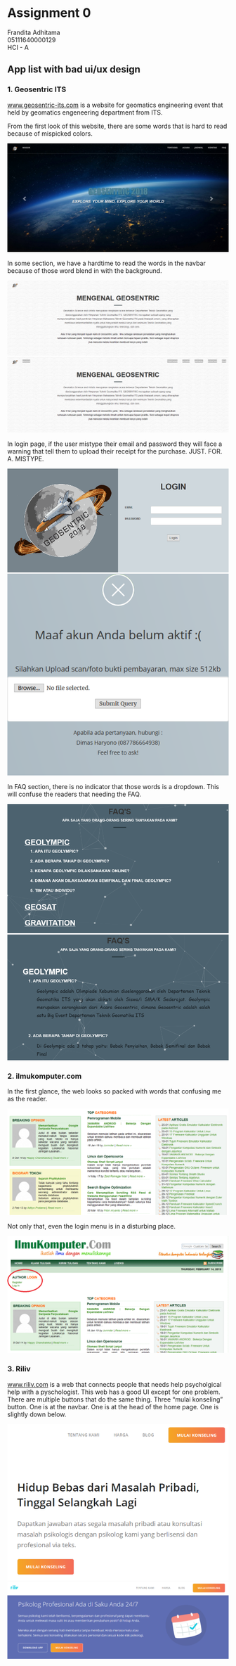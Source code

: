 # Assignment 0

Frandita Adhitama  
05111640000129  
HCI - A  

## App list with bad ui/ux design

### 1. Geosentric ITS

www.geosentric-its.com is a website for geomatics engineering event that held by geomatics engeneering department from ITS. 

From the first look of this website, there are some words that is hard to read because of mispicked colors.

![geo-header](/images/geosentric-header.png)

In some section, we have a hardtime to read the words in the navbar because of those word blend in  with the background.

![geo-navbar-0](/images/geosentric-navbar-0.png)
![geo-navbar-1](/images/geosentric-navbar-1.png)

In login page, if the user mistype their email and password they will face a warning that tell them to upload their receipt for the purchase. JUST. FOR. A. MISTYPE.

![geo-navbar-0](/images/geosentric-login-0.png)
![geo-navbar-1](/images/geosentric-login-1.png)

In FAQ section, there is no indicator that those words is a dropdown. This will confuse the readers that needing the FAQ.

![geo-navbar-0](/images/geosentric-faq-0.png)
![geo-navbar-1](/images/geosentric-faq-1.png)

### 2. ilmukomputer.com

In the first glance, the web looks so packed with words that confusing me as the reader.

![ilmu-home-0](/images/ilmu-home-0.PNG)

Not only that, even the login menu is in a disturbing place.

![ilmu-login-0](/images/ilmu-login-0.PNG)

### 3. Riliv

www.riliv.com is a web that connects people that needs help psycholgical help with a pyschologist. This web has a good UI except for one problem. There are multiple buttons that do the same thing. Three “mulai konseling” button. One is at the navbar. One is at the head of the home page. One is slightly down below.

![riliv-button-0](/images/riliv-button-0.PNG)
![riliv-button-1](/images/riliv-button-1.PNG)